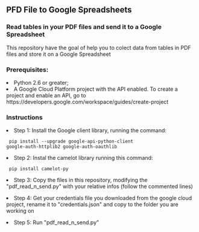 <h2> PFD File to Google Spreadsheets </h2>
<h3>Read tables in your <b>PDF files</b> and send it to a <b>Google Spreadsheet</b></h3>

This repository have the goal of help you to colect data from tables in PDF files and store it on a Google Spreadsheet

<h3>Prerequisites:</h3>
<li>Python 2.6 or greater;</li>
<li>A Google Cloud Platform project with the API enabled. To create a project and enable an API, go to https://developers.google.com/workspace/guides/create-project </li>

<h3>Instructions</h3>
<li>Step 1: Install the Google client library, running the command:</li>

<code>  pip install --upgrade google-api-python-client google-auth-httplib2 google-auth-oauthlib </code>

<li> Step 2: Instal the camelot library running this command:

<code> pip install camelot-py </code>

<li>Step 3: Copy the files in this repository, modifying the "pdf_read_n_send.py" with your relative infos (follow the commented lines)</li>
<ol></ol>
<li>Step 4: Get your credentials file you downloaded from the google cloud project, rename it to "credentials.json" and copy to the folder you are working on</li>
<ol></ol>
<li>Step 5: Run "pdf_read_n_send.py"</li>
